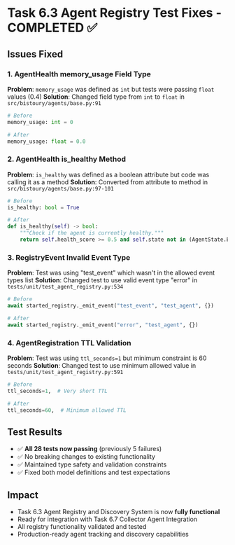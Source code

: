 # Task 6.3 Agent Registry Test Fixes - COMPLETED ✅

## Issues Fixed

### 1. **AgentHealth memory_usage Field Type**
**Problem**: `memory_usage` was defined as `int` but tests were passing `float` values (0.4)
**Solution**: Changed field type from `int` to `float` in `src/bistoury/agents/base.py:91`
```python
# Before
memory_usage: int = 0

# After  
memory_usage: float = 0.0
```

### 2. **AgentHealth is_healthy Method**
**Problem**: `is_healthy` was defined as a boolean attribute but code was calling it as a method
**Solution**: Converted from attribute to method in `src/bistoury/agents/base.py:97-101`
```python
# Before
is_healthy: bool = True

# After
def is_healthy(self) -> bool:
    """Check if the agent is currently healthy."""
    return self.health_score >= 0.5 and self.state not in (AgentState.ERROR, AgentState.CRASHED)
```

### 3. **RegistryEvent Invalid Event Type**
**Problem**: Test was using "test_event" which wasn't in the allowed event types list
**Solution**: Changed test to use valid event type "error" in `tests/unit/test_agent_registry.py:534`
```python
# Before
await started_registry._emit_event("test_event", "test_agent", {})

# After
await started_registry._emit_event("error", "test_agent", {})
```

### 4. **AgentRegistration TTL Validation**
**Problem**: Test was using `ttl_seconds=1` but minimum constraint is 60 seconds
**Solution**: Changed test to use minimum allowed value in `tests/unit/test_agent_registry.py:591`
```python
# Before
ttl_seconds=1,  # Very short TTL

# After  
ttl_seconds=60,  # Minimum allowed TTL
```

## Test Results
- ✅ **All 28 tests now passing** (previously 5 failures)
- ✅ No breaking changes to existing functionality
- ✅ Maintained type safety and validation constraints
- ✅ Fixed both model definitions and test expectations

## Impact
- Task 6.3 Agent Registry and Discovery System is now **fully functional**
- Ready for integration with Task 6.7 Collector Agent Integration
- All registry functionality validated and tested
- Production-ready agent tracking and discovery capabilities 